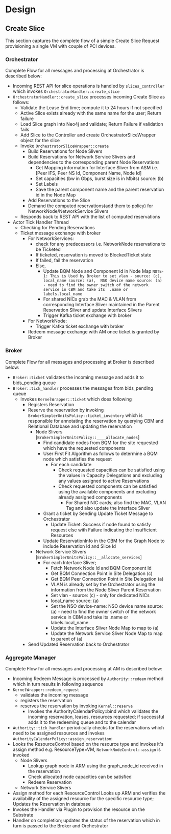 # Design
## Create Slice
This section captures the complete flow of a simple Create Slice Request provisioning a single VM with couple of PCI 
devices.
### Orchestrator
Complete Flow for all messages and processing at Orchestrator is described below:
- Incoming REST API for slice operations is handled by `slices_controller` which invokes `OrchestratorHandler::create_slice`
- `OrchestratorHandler::create_slice` processes incoming Create Slice as follows:
  - Validate the Lease End time; compute it to 24 hours if not specified
  - Active Slice exists already with the same name for the user; Return failure
  - Load Slice graph into Neo4j and validate; Return Failure if validation fails
  - Add Slice to the Controller and create OrchestratorSliceWrapper object for the slice
  - Invoke `OrchestratorSliceWrapper::create`
    - Build Reservations for Node Slivers
    - Build Reservations for Network Service Slivers and dependencies to the corresponding parent Node Reservations
      - Get Mapping information for Interface Sliver from ASM i.e. [Peer IFS, Peer NS Id, Component Name, Node Id]
      - Set capacities (bw in Gbps, burst size is in Mbits) source: (b)
      - Set Labels  
      - Save the parent component name and the parent reservation id in the Node Map
    - Add Reservations to the Slice
    - Demand the computed reservations(add them to policy) for NetworkNode/NetworkService Slivers
  - Responds back to REST API with the list of computed reservations 
- Actor Tick Handler Thread 
   - Checking for Pending Reservations
   - Ticket message exchange with broker
     - For NetworkServices: 
       - check for any predecessors i.e. NetworkNode reservations to be Ticketed
       - If ticketed, reservation is moved to BlockedTicket state
       - If failed, fail the reservation
       - Else, 
         - Update BQM Node and Component Id in Node Map
         `NOTE-1: This is Used by Broker to set vlan - source: (c), local_name source: (a), 
          NSO device name source: (a) - need to find the owner switch of the network service in CBM and take its 
         .name or labels.local_name`
         - For shared NICs grab the MAC & VLAN from corresponding Interface Sliver maintained in the Parent 
           Reservation Sliver and update Interface Slivers
         - Trigger Kafka ticket exchange with broker
     - For NetworkNode:
       - Trigger Kafka ticket exchange with broker
     - Redeem message exchange with AM once ticket is granted by Broker

### Broker
Complete Flow for all messages and processing at Broker is described below:
- `Broker::ticket` validates the incoming message and adds it to bids_pending queue
- `Broker::tick_handler` processes the messages from bids_pending queue
  - Invokes `KernelWrapper::ticket` which does following
    - Registers Reservation
    - Reserve the reservation by invoking `BrokerSimplerUnitsPolicy::ticket_inventory` which is responsible for annotating 
    the reservation by querying CBM and Relational Database and updating the reservation
      - Node Slivers [`BrokerSimplerUnitsPolicy::____allocate_nodes`]
        - Find candidate nodes from BQM for the site requested which have the requested components
        - User First Fit Algorithm as follows to determine a BQM node which satisfies the request
          - For each candidate
            - Check requested capacities can be satisfied using the values in Capacity Delegations and excluding any values assigned to active Reservations
            - Check requested components can be satisfied using the available components and excluding already assigned components
              - For Shared NIC cards; also find the MAC, VLAN Tag and also update the Interface Sliver
        - Grant a ticket by Sending Update Ticket Message to Orchestrator
          - Update Ticket: Success if node found to satisfy request else with Failure indicating the Insufficient Resources
        - Update ReservationInfo in the CBM for the Graph Node to include Reservation Id and Slice Id
      - Network Service Slivers [`BrokerSimplerUnitsPolicy::__allocate_services`]
        - For each Interface Sliver;
          - Fetch Network Node Id and BQM Component Id
          - Get BQM Connection Point in Site Delegation (c)
          - Get BQM Peer Connection Point in Site Delegation (a)
          - VLAN is already set by the Orchestrator using the information from the Node Sliver Parent Reservation
          - Set vlan - source: (c) - only for dedicated NICs
          - local_name source: (a)
          - Set the NSO device-name: NSO device name source: (a) - need to find the owner switch of the network service in CBM and take its .name or labels.local_name.
          - Update the Interface Sliver Node Map to map to (a)
          - Update the Network Service Sliver Node Map to map to parent of (a)
    - Send Updated Reservation back to Orchestrator  

### Aggregate Manager
Complete Flow for all messages and processing at AM is described below:
- Incoming Redeem Message is processed by `Authority::redeem` method which in turn results in following sequence 
- `KernelWrapper::redeem_request`
  - validates the incoming message
  - registers the reservation
  - reserves the reservation by invoking `Kernel::reserve`
    - Invokes the AuthorityCalendarPolicy::bind which validates the incoming reservation, leases, resources requested; if successful adds it to the redeeming queue and to the calendar
- `Authority::tick_handler` periodically checks for the reservations which need to be assigned resources and invokes `AuthorityCalendarPolicy::assign_reservation`:
- Looks the ResourceControl based on the resource type and invokes it's assign method
  e.g. ResourceType=VM, `NetworkNodeControl::assign` is invoked
  - Node Slivers
    - Lookup graph node in ARM using the graph_node_id received in the reservation
    - Check allocated node capacities can be satisfied
    - Redeem Reservation
  - Network Service Slivers
- Assign method for each ResourceControl Looks up ARM and verifies the availability of the assigned resource
  for the specific resource type; Updates the Reservation in database
- Invokes the Handler via Plugin to provision the resource on the Substrate
- Handler on completion; updates the status of the reservation which in turn is passed to the Broker and Orchestrator
